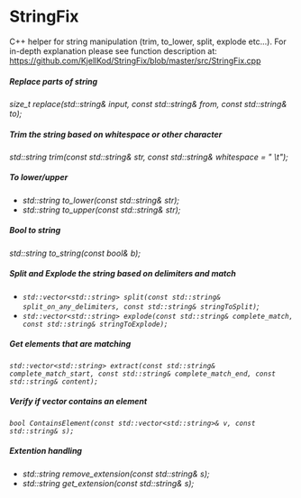 StringFix
=========

C++ helper for string manipulation (trim, to_lower, split, explode etc...). 
For in-depth explanation please see function description at: https://github.com/KjellKod/StringFix/blob/master/src/StringFix.cpp


##### Replace parts of string
_size_t replace(std::string& input, const std::string& from, const std::string& to);_


##### Trim the string based on whitespace or other character
_std::string trim(const std::string& str, const std::string& whitespace = " \t");_

##### To lower/upper
* _std::string to_lower(const std::string& str);_
* _std::string to_upper(const std::string& str);_

##### Bool to string
_std::string to_string(const bool& b);_

##### Split and Explode the string based on delimiters and match
* _`std::vector<std::string> split(const std::string& split_on_any_delimiters, const std::string& stringToSplit)`;_
* _`std::vector<std::string> explode(const std::string& complete_match, const std::string& stringToExplode);`_
   
##### Get elements that are matching
_`std::vector<std::string> extract(const std::string& complete_match_start, const std::string& complete_match_end, const std::string& content);`_

##### Verify if vector contains an element
_`bool ContainsElement(const std::vector<std::string>& v, const std::string& s);`_
  
##### Extention handling
* _std::string remove_extension(const std::string& s);_
* _std::string get_extension(const std::string& s);_
